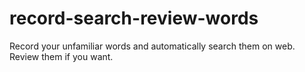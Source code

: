 # record-search-review-words
Record your unfamiliar words and automatically search them on web. Review them if you want.
